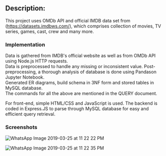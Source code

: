 ## Description:
This project uses OMDb API and official IMDB data set from (https://datasets.imdbws.com/), which comprises collection of movies, TV series, games, cast, crew and many more.

### Implementation 
Data is gathered from IMDB's official website as well as from OMDb API using Node.js HTTP requests.<br>
Data is preprocessed to handle any missing or inconsistent value. Post-preprocessing, a thorough analysis of database is done using Pandason Jupyter Notebook.<br> 
Generated ER diagrams, build schema in 3NF form and stored tables in MySQL database.<br>
The commands for all the above are mentioned in the QUERY document.<br>

For front-end, simple HTML/CSS and JavaScript is used. The backend is coded in Express.JS to parse through MySQL database for easy and efficient query retrieval.

### Screenshots
![WhatsApp Image 2019-03-25 at 11 22 22 PM](https://user-images.githubusercontent.com/35889562/57658330-88b68b00-75ac-11e9-8ca3-b1ae380da703.png)

![WhatsApp Image 2019-03-25 at 11 22 35 PM](https://user-images.githubusercontent.com/35889562/57658331-88b68b00-75ac-11e9-998b-4d8127450778.jpeg)
